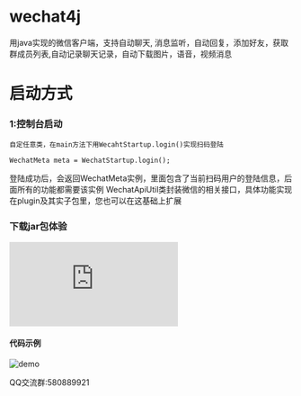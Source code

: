 # wechat4j
用java实现的微信客户端，支持自动聊天, 消息监听，自动回复，添加好友，获取群成员列表,自动记录聊天记录，自动下载图片，语音，视频消息

# 启动方式
###  1:控制台启动
    自定任意类，在main方法下用WecahtStartup.login()实现扫码登陆
```
WechatMeta meta = WechatStartup.login();	
```
登陆成功后，会返回WechatMeta实例，里面包含了当前扫码用户的登陆信息，后面所有的功能都需要该实例
WechatApiUtil类封装微信的相关接口，具体功能实现在plugin及其实子包里，您也可以在这基础上扩展



### 下载jar包体验
![demo](https://github.com/hexiangtao/wechat4j/blob/master/assert/wechat4j.jar)


#### 代码示例
![demo](https://github.com/hexiangtao/wechat4j/blob/master/assert/code0.png)


QQ交流群:580889921


